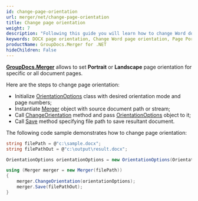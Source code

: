```yaml
---
id: change-page-orientation
url: merger/net/change-page-orientation
title: Change page orientation
weight: 7
description: "Following this guide you will learn how to change Word document page orientation to Portrait or Landscape using GroupDocs.Merger for .NET."
keywords: DOCX page orientation, Change Word page orientation, Page Portrait orientation, Page Landscape orientation, 
productName: GroupDocs.Merger for .NET
hideChildren: False
---
```

**[GroupDocs.Merger](https://products.groupdocs.com/merger/net)** allows to set **Portrait** or **Landscape** page orientation for specific or all document pages.

Here are the steps to change page orientation:

*   Initialize [OrientationOptions](https://apireference.groupdocs.com/net/merger/groupdocs.merger.domain.options/orientationoptions) class with desired orientation mode and page numbers;
*   Instantiate [Merger](https://apireference.groupdocs.com/net/merger/groupdocs.merger/merger) object with source document path or stream;
*   Call [ChangeOrientation](https://apireference.groupdocs.com/net/merger/groupdocs.merger/merger/methods/changeorientation) method and pass [OrientationOptions](https://apireference.groupdocs.com/net/merger/groupdocs.merger.domain.options/orientationoptions) object to it;
*   Call [Save](https://apireference.groupdocs.com/net/merger/groupdocs.merger.merger/save/methods/1) method specifying file path to save resultant document.

The following code sample demonstrates how to change page orientation:

```csharp
string filePath = @"c:\sample.docx";
string filePathOut = @"c:\output\result.docx";

OrientationOptions orientationOptions = new OrientationOptions(OrientationMode.Landscape, new int[] { 3, 4 });

using (Merger merger = new Merger(filePath))
{
    merger.ChangeOrientation(orientationOptions);
    merger.Save(filePathOut);
}
```
